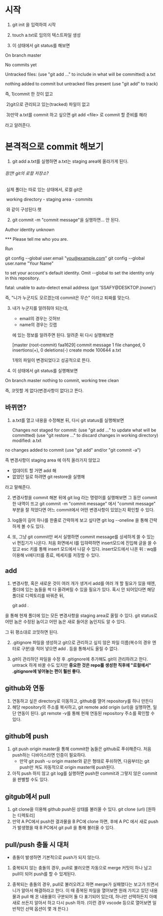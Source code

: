 # 시작

1. git init 을 입력하여  시작

2. touch a.txt로 임의의 텍스트파일 생성
3. 이 상태에서 git status를 해보면



On branch master

No commits yet

Untracked files:
  (use "git add <file>..." to include in what will be committed)
        a.txt

nothing added to commit but untracked files present (use "git add" to track)



즉, 1)commit 한 것이 없고 

​      2)git으로 관리되고 있는(tracked) 파일이 없고

​      3)만약 a.txt를 commit 하고 싶으면 git add \<file> 로 commit 할 준비를 해라

라고 알려준다.



# 본격적으로  commit 해보기

1.  git add a.txt를 실행하면 a.txt는 staging area에 올라가게 된다.



###### 잠깐! git의 로컬 저장소?

​	실제 폴더는 따로 있는 상태에서, 로컬 git은

​	working directory - staging area - commits

​	와 같이 구성된다.햇



2. git commit -m "commit message"을 실행하면... 안 된다.

Author identity unknown

*** Please tell me who you are.

Run

  git config --global user.email "you@example.com"
  git config --global user.name "Your Name"

to set your account's default identity.
Omit --global to set the identity only in this repository.

fatal: unable to auto-detect email address (got 'SSAFY@DESKTOP.(none)')

즉, "니가 누군지도 모르겠는데 commit은 무슨" 이라고 퇴짜를 맞는다.



3. 내가 누군지를 알려줘야 되는데,

   - email의 경우는 깃허브
   - name의 경우는 깃랩

   에 있는 정보를 알려주면 된다. 알려준 뒤 다시 실행해보면

   

   [master (root-commit) faa1629] commit message
    1 file changed, 0 insertions(+), 0 deletions(-)
    create mode 100644 a.txt

    

   1개의 파일이 변경되었다고 성공적으로 뜬다.

   

4.  이 상태에서  git status를 실행해보면

   On branch master
   nothing to commit, working tree clean

   즉, 코밋할 게 없다(변경사항이 없다)고 뜬다.



## 바뀌면?

1. a.txt를 열고 내용을 수정해본 뒤, 다시 git status를 실행해보면

   Changes not staged for commit:
     (use "git add <file>..." to update what will be committed)
     (use "git restore <file>..." to discard changes in working directory)
           modified:   a.txt

no changes added to commit (use "git add" and/or "git commit -a")



즉 변경사항이 staging area 에 아직 올라가지 않았고

- 업데이트 할 거면 add 해
- 없었던 일로 하려면 git restore을 실행해

라고 말해준다.



2. 변경사항을 commit 해본 뒤에 git log 라는 명령어를 실행해보면 그 동안 commit 한 내역이 뜨고 git commit -m "commit message" 에서 "commit message" 부분을 잘 적었다면 어느 commit에서 어떤 변경사항이 있었는지 확인할 수 있다.

   

3. log들이 길어 하나를 한줄로 간략하게 보고 싶다면 git log --oneline 을 통해 간략하게 볼 수도 있다. 

   

4. 또, 그냥 git commit만 써서 실행하면 commit message를 상세하게 쓸 수 있는 vi 편집기가 나온다. 처음 화면에서 I를 입햐력하면 insert모드에 진입해 글을 쓸 수 있고 esc 키를 통해 insert 모드에서 나갈 수 있다.  insert모드에서 나온 뒤 : wq를 이용해  vi에디터를 종료, 메세지를 저장할 수 있다.



## add

1.  변경사항, 혹은 새로운 것이 여러 개가 생겨서 add를 여러 개 할 필요가 있을 때엔, 폴더에 있는 놈들을 싹 다 올려버릴 수 있을 필요가 있다. 혹시 안 되어있다면 해당 폴더로 디렉토리를 바꿔준 뒤,

    git add .

   을 통해 현재 폴더에 있는 모든 변경사항을 staging area로 올릴 수 있다. git status로 어떤 놈은 수정된 놈이고 어떤 놈은 새로 들어온 놈인지도 알 수 있다.

   그 뒤  평소대로  코밋하면 된다.

2. .gitignore 파일을 생성하고 git으로 관리하고 싶지 않은 파일 이름(복수의 경우 엔터로 구분)을 적어 넣으면 add . 등을 통해서도 올릴 수 없다.

3. git이 관리하던 파일을 수정 후 .gitignore에 추가해도 git이 관리하려고 한다. untrack 하게 바꿀 수도 있지만 **중요한 것은 repo를 생성한 직후에 "로컬에서" .gitignore에 넣어놓는 편이 훨씬 좋다.**



## github와 연동

1. 연동하고 싶은 directory로 이동하고, github를 열어 repository를 하나 만든다
2. 해당 repository의 주소를 복사하고, git remote add origin \(url)을 실행하면, 일단 연동이 된다. git remote -v를 통해 현재 연동된 repository 주소를 확인할 수 있다.



##  github에 push

1. git push origin master을 통해  commit한 놈들은 github로 푸쉬해준다. 처음 push하는 디바이스라면 인증이 필요하다.
   - 만약 git push -u origin master와 같은 형태로 푸쉬하면, 다음부터는 git push만 쳐도 자동적으로 origin master에 push된다.
2.  아직 push 하지 않고 git log를 실행하면 push한 commit과 그렇지 않은  commit을 판별할 수도 있다.



## gitgub에서 pull

1. git clone을 이용해 github push된 상태를 불러올 수 있다. git clone (url) [원하는 디렉토리]
2. 만약 A PC에서 push한 결과물을 B PC에 clone 하면, 후에 A PC 에서 새로 push가 발생했을 때 B PC에서 git pull 을 통해 불러올 수 있다. 

## pull/push 충돌 시 대처
- 충돌이 발생하면 기본적으로 push가 되지 않는다.

1. 중복되지 않는 충돌의 경우, pull로 불러오면 자동으로 merge 커밋이 하나 남고 pull이 되어 push를 할 수 있게된다.

2. 중복되는 충돌의 경우, pull로 불러오려고 하면 merge가 실패했다는 보고가 뜨면서 니가 알아서 해결하라고 한다. 이 때 중복된 파일을 열어보면 원래 가지고 있던 내용물과 pull 해 온 내용물이 구분되어 둘 다 표기되어 있는데, 하나만 선택하든지 아예 새로 쓰든지 알아서 하고 다시 push 하자. (이런 경우 vscode 등으로 열어보면 일반적인 선택 옵션이 몇 개 뜬다.)